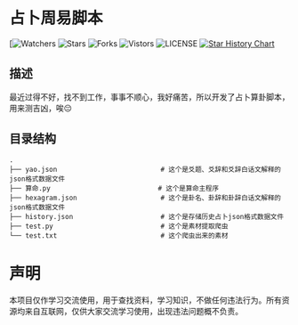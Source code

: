# 占卜周易脚本 
[![Watchers](https://img.shields.io/github/watchers/smallflowercat1995/Divination-python-script-for-I-Ching) ![Stars](https://img.shields.io/github/stars/smallflowercat1995/Divination-python-script-for-I-Ching) ![Forks](https://img.shields.io/github/forks/smallflowercat1995/Divination-python-script-for-I-Ching) ![Vistors](https://visitor-badge.laobi.icu/badge?page_id=smallflowercat1995.Divination-python-script-for-I-Ching) ![LICENSE](https://img.shields.io/badge/license-CC%20BY--SA%204.0-green.svg)
<a href="https://star-history.com/#smallflowercat1995/Divination-python-script-for-I-Ching&Date">
  <picture>
    <source media="(prefers-color-scheme: dark)" srcset="https://api.star-history.com/svg?repos=smallflowercat1995/Divination-python-script-for-I-Ching&type=Date&theme=dark" />
    <source media="(prefers-color-scheme: light)" srcset="https://api.star-history.com/svg?repos=smallflowercat1995/Divination-python-script-for-I-Ching&type=Date" />
    <img alt="Star History Chart" src="https://api.star-history.com/svg?repos=smallflowercat1995/Divination-python-script-for-I-Ching&type=Date" />
  </picture>
</a>

## 描述
最近过得不好，找不到工作，事事不顺心，我好痛苦，所以开发了占卜算卦脚本，用来测吉凶，唉😔

## 目录结构  

    .
    ├── yao.json                          # 这个是爻题、爻辞和爻辞白话文解释的json格式数据文件  
    ├── 算命.py                           # 这个是算命主程序  
    ├── hexagram.json                     # 这个是卦名、卦辞和卦辞白话文解释的json格式数据文件   
    ├── history.json                      # 这个是存储历史占卜json格式数据文件   
    ├── test.py                           # 这个是素材提取爬虫  
    └── test.txt                          # 这个爬虫出来的素材  

# 声明
本项目仅作学习交流使用，用于查找资料，学习知识，不做任何违法行为。所有资源均来自互联网，仅供大家交流学习使用，出现违法问题概不负责。
